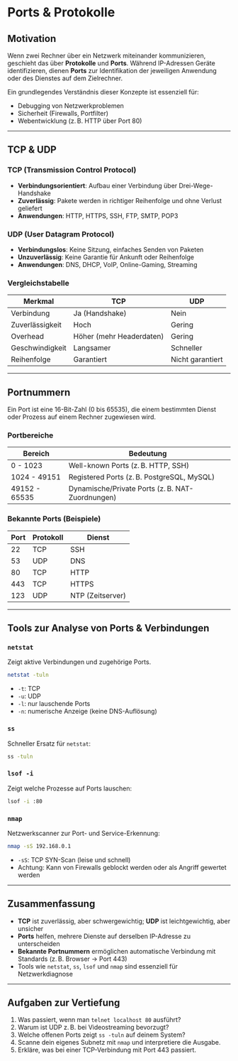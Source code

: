 # Ports & Protokolle

## Motivation

Wenn zwei Rechner über ein Netzwerk miteinander kommunizieren, geschieht das über **Protokolle** und **Ports**. Während IP-Adressen Geräte identifizieren, dienen **Ports** zur Identifikation der jeweiligen Anwendung oder des Dienstes auf dem Zielrechner.

Ein grundlegendes Verständnis dieser Konzepte ist essenziell für:
- Debugging von Netzwerkproblemen
- Sicherheit (Firewalls, Portfilter)
- Webentwicklung (z. B. HTTP über Port 80)

---

## TCP & UDP

### TCP (Transmission Control Protocol)

- **Verbindungsorientiert**: Aufbau einer Verbindung über Drei-Wege-Handshake
- **Zuverlässig**: Pakete werden in richtiger Reihenfolge und ohne Verlust geliefert
- **Anwendungen**: HTTP, HTTPS, SSH, FTP, SMTP, POP3

### UDP (User Datagram Protocol)

- **Verbindungslos**: Keine Sitzung, einfaches Senden von Paketen
- **Unzuverlässig**: Keine Garantie für Ankunft oder Reihenfolge
- **Anwendungen**: DNS, DHCP, VoIP, Online-Gaming, Streaming

### Vergleichstabelle

| Merkmal         | TCP                            | UDP                           |
|----------------|----------------------------------|-------------------------------|
| Verbindung      | Ja (Handshake)                  | Nein                          |
| Zuverlässigkeit | Hoch                            | Gering                        |
| Overhead        | Höher (mehr Headerdaten)         | Gering                        |
| Geschwindigkeit | Langsamer                       | Schneller                     |
| Reihenfolge     | Garantiert                      | Nicht garantiert              |

---

## Portnummern

Ein Port ist eine 16-Bit-Zahl (0 bis 65535), die einem bestimmten Dienst oder Prozess auf einem Rechner zugewiesen wird. 

### Portbereiche

| Bereich            | Bedeutung                                  |
|--------------------|--------------------------------------------|
| 0 - 1023           | Well-known Ports (z. B. HTTP, SSH)         |
| 1024 - 49151       | Registered Ports (z. B. PostgreSQL, MySQL) |
| 49152 - 65535      | Dynamische/Private Ports (z. B. NAT-Zuordnungen) |

### Bekannte Ports (Beispiele)

| Port | Protokoll | Dienst          |
|------|-----------|------------------|
| 22   | TCP       | SSH              |
| 53   | UDP       | DNS              |
| 80   | TCP       | HTTP             |
| 443  | TCP       | HTTPS            |
| 123  | UDP       | NTP (Zeitserver) |

---

## Tools zur Analyse von Ports & Verbindungen

### `netstat`

Zeigt aktive Verbindungen und zugehörige Ports.
```bash
netstat -tuln
```
- `-t`: TCP
- `-u`: UDP
- `-l`: nur lauschende Ports
- `-n`: numerische Anzeige (keine DNS-Auflösung)

### `ss`

Schneller Ersatz für `netstat`:
```bash
ss -tuln
```

### `lsof -i`

Zeigt welche Prozesse auf Ports lauschen:
```bash
lsof -i :80
```

### `nmap`

Netzwerkscanner zur Port- und Service-Erkennung:
```bash
nmap -sS 192.168.0.1
```
- `-sS`: TCP SYN-Scan (leise und schnell)
- Achtung: Kann von Firewalls geblockt werden oder als Angriff gewertet werden

---

## Zusammenfassung

- **TCP** ist zuverlässig, aber schwergewichtig; **UDP** ist leichtgewichtig, aber unsicher
- **Ports** helfen, mehrere Dienste auf derselben IP-Adresse zu unterscheiden
- **Bekannte Portnummern** ermöglichen automatische Verbindung mit Standards (z. B. Browser → Port 443)
- Tools wie `netstat`, `ss`, `lsof` und `nmap` sind essenziell für Netzwerkdiagnose

---

## Aufgaben zur Vertiefung

1. Was passiert, wenn man `telnet localhost 80` ausführt?
2. Warum ist UDP z. B. bei Videostreaming bevorzugt?
3. Welche offenen Ports zeigt `ss -tuln` auf deinem System?
4. Scanne dein eigenes Subnetz mit `nmap` und interpretiere die Ausgabe.
5. Erkläre, was bei einer TCP-Verbindung mit Port 443 passiert.